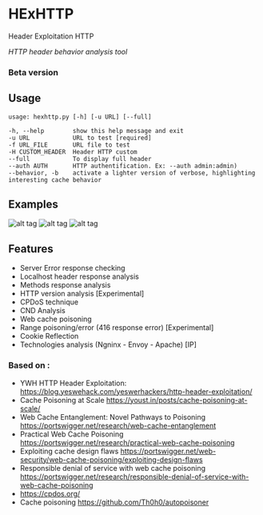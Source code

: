 # HExHTTP
Header Exploitation HTTP

*HTTP header behavior analysis tool*

### Beta version


## Usage

	usage: hexhttp.py [-h] [-u URL] [--full]
	
	-h, --help        show this help message and exit
	-u URL            URL to test [required]
	-f URL_FILE       URL file to test
	-H CUSTOM_HEADER  Header HTTP custom
	--full            To display full header
	--auth AUTH       HTTP authentification. Ex: --auth admin:admin)
	--behavior, -b    activate a lighter version of verbose, highlighting interesting cache behavior


## Examples

![alt tag](https://github.com/c0dejump/HExHTTP/blob/main/static/example_1.png)
![alt tag](https://github.com/c0dejump/HExHTTP/blob/main/static/example_2.png)
![alt tag](https://github.com/c0dejump/HExHTTP/blob/main/static/poisoner.png)

## Features

- Server Error response checking
- Localhost header response analysis
- Methods response analysis
- HTTP version analysis [Experimental]
- CPDoS technique
- CND Analysis
- Web cache poisoning
- Range poisoning/error (416 response error) [Experimental]
- Cookie Reflection
- Technologies analysis (Ngninx - Envoy - Apache) [IP]


### Based on :
- YWH HTTP Header Exploitation: https://blog.yeswehack.com/yeswerhackers/http-header-exploitation/
- Cache Poisoning at Scale https://youst.in/posts/cache-poisoning-at-scale/
- Web Cache Entanglement: Novel Pathways to Poisoning https://portswigger.net/research/web-cache-entanglement
- Practical Web Cache Poisoning https://portswigger.net/research/practical-web-cache-poisoning
- Exploiting cache design flaws https://portswigger.net/web-security/web-cache-poisoning/exploiting-design-flaws
- Responsible denial of service with web cache poisoning https://portswigger.net/research/responsible-denial-of-service-with-web-cache-poisoning
- https://cpdos.org/
- Cache poisoning https://github.com/Th0h0/autopoisoner 